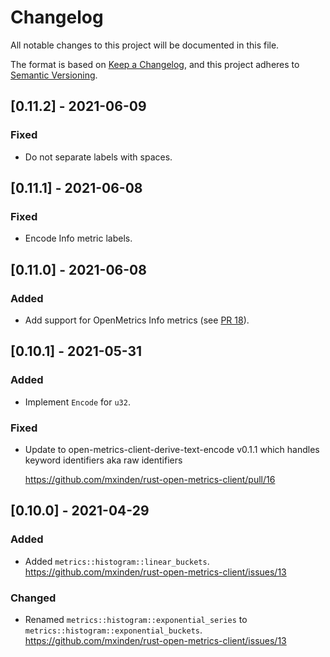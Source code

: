 # Changelog
All notable changes to this project will be documented in this file.

The format is based on [Keep a Changelog](https://keepachangelog.com/en/1.0.0/),
and this project adheres to [Semantic Versioning](https://semver.org/spec/v2.0.0.html).

## [0.11.2] - 2021-06-09
### Fixed
- Do not separate labels with spaces.

## [0.11.1] - 2021-06-08
### Fixed
- Encode Info metric labels.

## [0.11.0] - 2021-06-08
### Added
- Add support for OpenMetrics Info metrics (see [PR 18]).

[PR 18]: https://github.com/mxinden/rust-open-metrics-client/pull/18

## [0.10.1] - 2021-05-31
### Added
- Implement `Encode` for `u32`.

### Fixed
- Update to open-metrics-client-derive-text-encode v0.1.1 which handles keyword
  identifiers aka raw identifiers

  https://github.com/mxinden/rust-open-metrics-client/pull/16

## [0.10.0] - 2021-04-29
### Added
- Added `metrics::histogram::linear_buckets`.
  https://github.com/mxinden/rust-open-metrics-client/issues/13

### Changed
- Renamed `metrics::histogram::exponential_series` to
  `metrics::histogram::exponential_buckets`.
  https://github.com/mxinden/rust-open-metrics-client/issues/13

